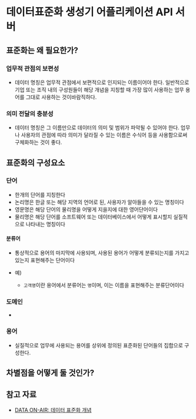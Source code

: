 # 데이터표준화 생성기 어플리케이션 API 서버

## 표준화는 왜 필요한가?
### 업무적 관점의 보편성
* 데이터 명칭은 업무적 관점에서 보편적으로 인지되는 이름이어야 한다. 일반적으로 기업 또는 조직 내의 구성원들이 해당 개념을 지칭할 때 가장 많이 사용하는 업무 용어를 그대로 사용하는 것이바람직하다.

### 의미 전달의 충분성
* 데이터 명칭은 그 이름만으로 데이터의 의미 및 범위가 파악될 수 있어야 한다. 업무나 사용자의 관점에 따라 의미가 달라질 수 있는 이름은 수식어 등을 사용함으로써 구체화하는 것이 좋다.

## 표준화의 구성요소

### 단어
* 한개의 단어를 지칭한다
* 논리명은 한글 또는 해당 지역의 언어로 된, 사용자가 알아들을 수 있는 명칭이다
* 영문명은 해당 단어의 물리명을 어떻게 지을지에 대한 영어단어이다
* 물리명은 해당 단어를 소프트웨어 또는 데이터베이스에서 어떻게 표시할지 실질적으로 나타내는 명칭이다

#### 분류어
* 통상적으로 용어의 마지막에 사용되며, 사용된 용어가 어떻게 분류되는지를 가지고 있는지 표현해주는 
단어이다

* 예)
    * `고객명`이란 용어에서 분류어는 `명`이며, 이는 이름을 표현해주는 분류단어이다

### 도메인
* 

### 용어
* 실질적으로 업무에 사용되는 용어를 상위에 정의된 표준화된 단어들의 집합으로 구성한다.

## 차별점을 어떻게 둘 것인가?

## 참고 자료
* [DATA ON-AIR: 데이터 표준화 개념](https://dataonair.or.kr/db-tech-reference/d-guide/da-guide/?mod=document&uid=269)